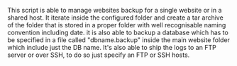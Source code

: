 This script is able to manage websites backup for a single website or in a shared host.
It iterate inside the configured folder and create a tar archive of the folder that is stored in a proper folder with well recognisable naming convention including date.
it is also able to backup a database which has to be specified in a file called "dbname.backup" inside the main website folder which include just the DB name.
It's also able to ship the logs to an FTP server or over SSH, to do so just specify an FTP or SSH hosts.
